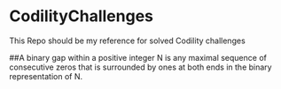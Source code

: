 # CodilityChallenges
This Repo should be my reference for solved Codility challenges

##A binary gap within a positive integer N is any maximal sequence of consecutive zeros that is surrounded by ones at both ends in the binary representation of N.
